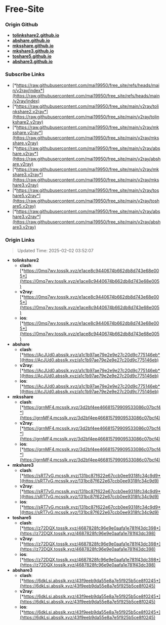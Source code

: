 # Free-Site

### Origin Github

- [**tolinkshare2.github.io**](https://github.com/tolinkshare2/tolinkshare2.github.io)
- [**abshare.github.io**](https://github.com/abshare/abshare.github.io)
- [**mksshare.github.io**](https://github.com/mksshare/mksshare.github.io)
- [**mkshare3.github.io**](https://github.com/mkshare3/mkshare3.github.io)
- [**toshare5.github.io**](https://github.com/toshare5/toshare5.github.io)
- [**abshare3.github.io**](https://github.com/abshare3/abshare3.github.io)

### Subscribe Links

- [*https://raw.githubusercontent.com/mai19950/free_site/refs/heads/main/v2ray/index*](https://raw.githubusercontent.com/mai19950/free_site/refs/heads/main/v2ray/index)
- [*https://raw.githubusercontent.com/mai19950/free_site/main/v2ray/tolinkshare2.v2ray*](https://raw.githubusercontent.com/mai19950/free_site/main/v2ray/tolinkshare2.v2ray)
- [*https://raw.githubusercontent.com/mai19950/free_site/main/v2ray/mksshare.v2ray*](https://raw.githubusercontent.com/mai19950/free_site/main/v2ray/mksshare.v2ray)
- [*https://raw.githubusercontent.com/mai19950/free_site/main/v2ray/abshare.v2ray*](https://raw.githubusercontent.com/mai19950/free_site/main/v2ray/abshare.v2ray)
- [*https://raw.githubusercontent.com/mai19950/free_site/main/v2ray/mkshare3.v2ray*](https://raw.githubusercontent.com/mai19950/free_site/main/v2ray/mkshare3.v2ray)
- [*https://raw.githubusercontent.com/mai19950/free_site/main/v2ray/toshare5.v2ray*](https://raw.githubusercontent.com/mai19950/free_site/main/v2ray/toshare5.v2ray)
- [*https://raw.githubusercontent.com/mai19950/free_site/main/v2ray/abshare3.v2ray*](https://raw.githubusercontent.com/mai19950/free_site/main/v2ray/abshare3.v2ray)

### Origin Links

> Updated Time: 2025-02-02 03:52:07

- **tolinkshare2**
  - **clash**: [*https://0mq7wv.tosslk.xyz/e1ace8c9440674b662db8d743e68e005*](https://0mq7wv.tosslk.xyz/e1ace8c9440674b662db8d743e68e005)
  - **v2ray**: [*https://0mq7wv.tosslk.xyz/e1ace8c9440674b662db8d743e68e005*](https://0mq7wv.tosslk.xyz/e1ace8c9440674b662db8d743e68e005)
  - **ios**: [*https://0mq7wv.tosslk.xyz/e1ace8c9440674b662db8d743e68e005*](https://0mq7wv.tosslk.xyz/e1ace8c9440674b662db8d743e68e005)
- **abshare**
  - **clash**: [*https://AcJUd0.absslk.xyz/a1c1b97ae79e2e9e27c20d9c775146eb*](https://AcJUd0.absslk.xyz/a1c1b97ae79e2e9e27c20d9c775146eb)
  - **v2ray**: [*https://AcJUd0.absslk.xyz/a1c1b97ae79e2e9e27c20d9c775146eb*](https://AcJUd0.absslk.xyz/a1c1b97ae79e2e9e27c20d9c775146eb)
  - **ios**: [*https://AcJUd0.absslk.xyz/a1c1b97ae79e2e9e27c20d9c775146eb*](https://AcJUd0.absslk.xyz/a1c1b97ae79e2e9e27c20d9c775146eb)
- **mksshare**
  - **clash**: [*https://grnMF4.mcsslk.xyz/3d2bf4ee46681579909533086c07bcf4*](https://grnMF4.mcsslk.xyz/3d2bf4ee46681579909533086c07bcf4)
  - **v2ray**: [*https://grnMF4.mcsslk.xyz/3d2bf4ee46681579909533086c07bcf4*](https://grnMF4.mcsslk.xyz/3d2bf4ee46681579909533086c07bcf4)
  - **ios**: [*https://grnMF4.mcsslk.xyz/3d2bf4ee46681579909533086c07bcf4*](https://grnMF4.mcsslk.xyz/3d2bf4ee46681579909533086c07bcf4)
- **mkshare3**
  - **clash**: [*https://sRT7vG.mcsslk.xyz/131bc87f622e67ccb0ee9318fc34c9d9*](https://sRT7vG.mcsslk.xyz/131bc87f622e67ccb0ee9318fc34c9d9)
  - **v2ray**: [*https://sRT7vG.mcsslk.xyz/131bc87f622e67ccb0ee9318fc34c9d9*](https://sRT7vG.mcsslk.xyz/131bc87f622e67ccb0ee9318fc34c9d9)
  - **ios**: [*https://sRT7vG.mcsslk.xyz/131bc87f622e67ccb0ee9318fc34c9d9*](https://sRT7vG.mcsslk.xyz/131bc87f622e67ccb0ee9318fc34c9d9)
- **toshare5**
  - **clash**: [*https://z72DQX.tosslk.xyz/4687828fc96e9e0aafa1e781f43dc398*](https://z72DQX.tosslk.xyz/4687828fc96e9e0aafa1e781f43dc398)
  - **v2ray**: [*https://z72DQX.tosslk.xyz/4687828fc96e9e0aafa1e781f43dc398*](https://z72DQX.tosslk.xyz/4687828fc96e9e0aafa1e781f43dc398)
  - **ios**: [*https://z72DQX.tosslk.xyz/4687828fc96e9e0aafa1e781f43dc398*](https://z72DQX.tosslk.xyz/4687828fc96e9e0aafa1e781f43dc398)
- **abshare3**
  - **clash**: [*https://6dkLsi.absslk.xyz/43f9eeb9da55e8a7e5f925b5ce8f0245*](https://6dkLsi.absslk.xyz/43f9eeb9da55e8a7e5f925b5ce8f0245)
  - **v2ray**: [*https://6dkLsi.absslk.xyz/43f9eeb9da55e8a7e5f925b5ce8f0245*](https://6dkLsi.absslk.xyz/43f9eeb9da55e8a7e5f925b5ce8f0245)
  - **ios**: [*https://6dkLsi.absslk.xyz/43f9eeb9da55e8a7e5f925b5ce8f0245*](https://6dkLsi.absslk.xyz/43f9eeb9da55e8a7e5f925b5ce8f0245)
